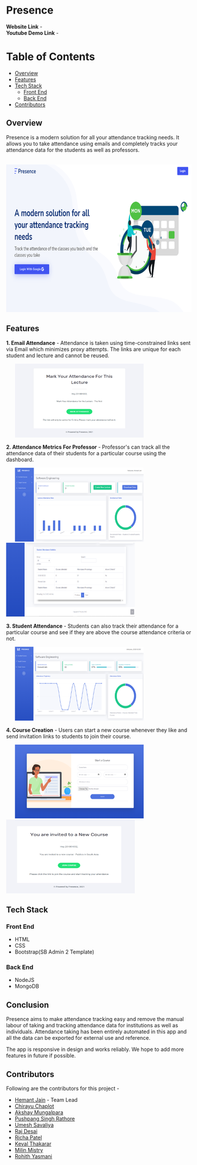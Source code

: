 # Presence
**Website Link** - 
</br> **Youtube Demo Link** - 


# Table of Contents

- [Overview](#overview)
- [Features](#features)
- [Tech Stack](#tech-stack)
  - [Front End](#front-end)
  - [Back End](#back-end)
- [Contributors](#contributors)


## Overview 
Presence is a modern solution for all your attendance tracking needs. It allows you to take attendance using emails and completely tracks your attendance data for the students as well as professors.

&nbsp;&nbsp;&nbsp;&nbsp;&nbsp; <img src="https://github.com/hmtj99/10-Presence/blob/main/Project%20Work/readme-images/1.png" width="700" height="400">


## Features 
**1. Email Attendance** - Attendance is taken using time-constrained links sent via Email which minimizes proxy attempts. The links are unique for each student and lecture and cannot be reused.

&nbsp;&nbsp;&nbsp;&nbsp;&nbsp; <img src="https://github.com/hmtj99/10-Presence/blob/main/Project%20Work/readme-images/2.png" width="350" height="200">

**2. Attendance Metrics For Professor** - Professor's can track all the attendance data of their students for a particular course using the dashboard.

&nbsp;&nbsp;&nbsp;&nbsp;&nbsp; <img src="https://github.com/hmtj99/10-Presence/blob/main/Project%20Work/readme-images/3.png" width="350" height="200"> &nbsp;&nbsp;&nbsp;&nbsp;&nbsp; <img src="https://github.com/hmtj99/10-Presence/blob/main/Project%20Work/readme-images/4.png" width="350" height="200">

**3. Student Attendance** - Students can also track their attendance for a particular course and see if they are above the course attendance criteria or not.

&nbsp;&nbsp;&nbsp;&nbsp;&nbsp; <img src="https://github.com/hmtj99/10-Presence/blob/main/Project%20Work/readme-images/5.png" width="350" height="200">

**4. Course Creation** - Users can start a new course whenever they like and send invitation links to students to join their course.

&nbsp;&nbsp;&nbsp;&nbsp;&nbsp; <img src="https://github.com/hmtj99/10-Presence/blob/main/Project%20Work/readme-images/6.png" width="350" height="200"> &nbsp;&nbsp;&nbsp;&nbsp;&nbsp; <img src="https://github.com/hmtj99/10-Presence/blob/main/Project%20Work/readme-images/7.png" width="350" height="200">

## Tech Stack

### Front End 
- HTML
- CSS
- Bootstrap(SB Admin 2 Template)

### Back End 
- NodeJS
- MongoDB

## Conclusion 

Presence aims to make attendance tracking easy and remove the manual labour of taking and tracking attendance data for institutions as well as individuals. Attendance taking has been entirely automated in this app and all the data can be exported for external use and reference.

The app is responsive in design and works reliably. We hope to add more features in future if possible.


## Contributors

Following are the contributors for this project - 

<ul>
  <li><a href="https://github.com/hmtj99">Hemant Jain</a> - Team Lead</li>
  <li><a href="https://github.com/CHIRAYU09">Chirayu Chaplot</a></li>
    <li><a href="https://github.com/AkshayMungalpara009">Akshay Mungalpara</a></li>
    <li><a href="https://github.com/Pushpang">Pushpang Singh Rathore</a></li>
    <li><a href="https://github.com/Umesh-daiict">Umesh Savaliya</a></li>
      <li><a href="https://github.com/raj-desai29">Raj Desai</a></li>
    <li><a href="https://github.com/richa211200">Richa Patel</a></li>
    <li><a href="https://github.com/kevalthakarar">Keval Thakarar</a></li>
      <li><a href="https://github.com/Milin1712">Milin Mistry</a></li>
      <li><a href="https://github.com/YamsaniRohith">Rohith Yasmani</a></li>
    
    
</ul>
